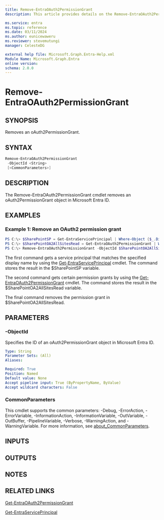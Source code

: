 ```yaml
---
title: Remove-EntraOAuth2PermissionGrant 
description: This article provides details on the Remove-EntraOAuth2PermissionGrant command.

ms.service: entra
ms.topic: reference
ms.date: 03/11/2024
ms.author: eunicewaweru
ms.reviewer: stevemutungi
manager: CelesteDG

external help file: Microsoft.Graph.Entra-Help.xml
Module Name: Microsoft.Graph.Entra
online version:
schema: 2.0.0
---
```


# Remove-EntraOAuth2PermissionGrant

## SYNOPSIS
Removes an oAuth2PermissionGrant.

## SYNTAX

```powershell
Remove-EntraOAuth2PermissionGrant 
 -ObjectId <String> 
 [<CommonParameters>]
```

## DESCRIPTION
The Remove-EntraOAuth2PermissionGrant cmdlet removes an oAuth2PermissionGrant object in Microsoft Entra ID.

## EXAMPLES

### Example 1: Remove an OAuth2 permission grant

```powershell
PS C:\> $SharePointSP = Get-EntraServicePrincipal | Where-Object {$_.DisplayName -eq "Microsoft.SharePoint"}
PS C:\> $SharePointOA2AllSitesRead = Get-EntraOAuth2PermissionGrant | Where-Object {$_.ResourceId -eq $SharePointSP.ObjectId} | Where-Object {$_.Scope -eq "AllSites.Read"}
PS C:\> Remove-EntraOAuth2PermissionGrant -ObjectId $SharePointOA2AllSitesRead.ObjectId
```

The first command gets a service principal that matches the specified display name by using the [Get-EntraServicePrincipal](./Get-EntraServicePrincipal.md) cmdlet. 
The command stores the result in the $SharePointSP variable.

The second command gets certain permission grants by using the [Get-EntraOAuth2PermissionGrant](./Get-EntraOAuth2PermissionGrant.md) cmdlet. 
The command stores the result in the $SharePointOA2AllSitesRead variable.

The final command removes the permission grant in $SharePointOA2AllSitesRead.

## PARAMETERS

### -ObjectId
Specifies the ID of an oAuth2PermissionGrant object in Microsoft Entra ID.

```yaml
Type: String
Parameter Sets: (All)
Aliases:

Required: True
Position: Named
Default value: None
Accept pipeline input: True (ByPropertyName, ByValue)
Accept wildcard characters: False
```

### CommonParameters
This cmdlet supports the common parameters: -Debug, -ErrorAction, -ErrorVariable, -InformationAction, -InformationVariable, -OutVariable, -OutBuffer, -PipelineVariable, -Verbose, -WarningAction, and -WarningVariable. For more information, see [about_CommonParameters](https://go.microsoft.com/fwlink/?LinkID=113216).

## INPUTS

## OUTPUTS

## NOTES

## RELATED LINKS

[Get-EntraOAuth2PermissionGrant](Get-EntraOAuth2PermissionGrant.md)

[Get-EntraServicePrincipal](Get-EntraServicePrincipal.md)